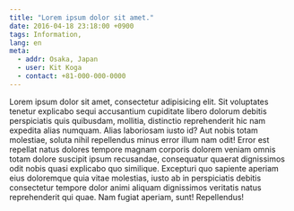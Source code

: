 ```yaml
---
title: "Lorem ipsum dolor sit amet."
date: 2016-04-18 23:18:00 +0900
tags: Information,
lang: en
meta:
  - addr: Osaka, Japan
  - user: Kit Koga
  - contact: +81-000-000-0000
---
```

Lorem ipsum dolor sit amet, consectetur adipisicing elit. Sit voluptates tenetur explicabo sequi accusantium cupiditate libero dolorum debitis perspiciatis quis quibusdam, mollitia, distinctio reprehenderit hic nam expedita alias numquam. Alias laboriosam iusto id? Aut nobis totam molestiae, soluta nihil repellendus minus error illum nam odit! Error est repellat natus dolores tempore magnam corporis dolorem veniam omnis totam dolore suscipit ipsum recusandae, consequatur quaerat dignissimos odit nobis quasi explicabo quo similique. Excepturi quo sapiente aperiam eius doloremque quia vitae molestias, iusto ab in perspiciatis debitis consectetur tempore dolor animi aliquam dignissimos veritatis natus reprehenderit qui quae. Nam fugiat aperiam, sunt! Repellendus!